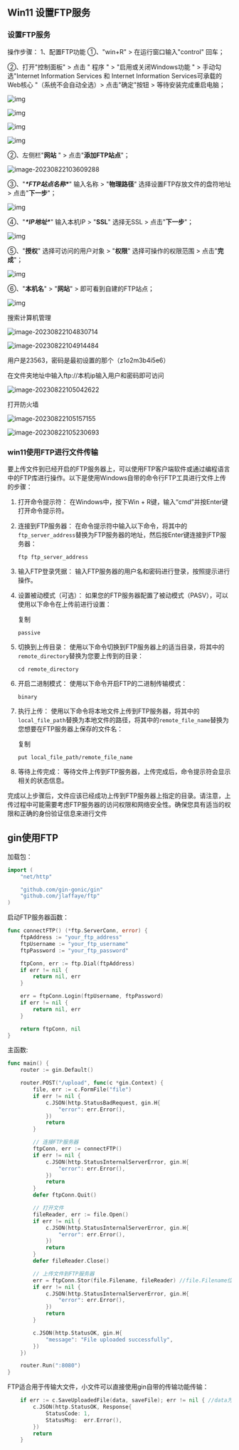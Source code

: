 ## Win11 设置FTP服务

###  设置FTP服务

操作步骤：
        1、配置FTP功能
               ①、"win+R" > 在运行窗口输入"control" 回车；

  ②、打开"控制面板" > 点击 " 程序 " > "启用或关闭Windows功能 " > 手动勾选"Internet Information Services 和 Internet Information Services可承载的Web核心 "（系统不会自动全选）> 点击"确定"按钮 > 等待安装完成重启电脑；


![img](img/fdcf43de1ef44643833bd688e8f84234.png)

![img](img/d1a2be7fe15e4cb7a7c322d88fb160a3.png)

![img](img/253c347d9ca346698526399ec644df6c.png)

![img](img/cd82d1db8cf5489bb25abdded8fe223b.png)

 ②、左侧栏"**网站** " > 点击"**添加FTP站点**"；

![image-20230822103609288](img/image-20230822103609288.png)

 ③、"***\*FTP站点名称\****" 输入名称  > "**物理路径**" 选择设置FTP存放文件的盘符地址 > 点击"**下一步**"；

![img](img/e42dab9adf5848a8a316b244260c9439.png)

④、"***\*IP地址\****" 输入本机IP  > "**SSL**" 选择无SSL > 点击"**下一步**"；

![img](img/d1133a3fb2324d7784ec491972cc5382.png)

 ⑤、"**授权**" 选择可访问的用户对象  > "**权限**" 选择可操作的权限范围 > 点击"**完成**"；

![img](img/f6ccccc6931e47f99ed5d6561fd5ac48.png)

  ⑥、"**本机名**"  > "**网站**" > 即可看到自建的FTP站点；

![img](img/1ad092183ad547179b0d5b1ad0811fac.png)

搜索计算机管理

![image-20230822104830714](img/image-20230822104830714.png)

![image-20230822104914484](img/image-20230822104914484.png)

用户是23563，密码是最初设置的那个（z1o2m3b4i5e6）

在文件夹地址中输入ftp://本机ip输入用户和密码即可访问

![image-20230822105042622](img/image-20230822105042622.png)

打开防火墙

![image-20230822105157155](img/image-20230822105157155.png)

![image-20230822105230693](img/image-20230822105230693.png)

### win11使用FTP进行文件传输

要上传文件到已经开启的FTP服务器上，可以使用FTP客户端软件或通过编程语言中的FTP库进行操作。以下是使用Windows自带的命令行FTP工具进行文件上传的步骤：

1. 打开命令提示符： 在Windows中，按下Win + R键，输入“cmd”并按Enter键打开命令提示符。

2. 连接到FTP服务器： 在命令提示符中输入以下命令，将其中的`ftp_server_address`替换为FTP服务器的地址，然后按Enter键连接到FTP服务器：

   ```
   ftp ftp_server_address
   ```

3. 输入FTP登录凭据： 输入FTP服务器的用户名和密码进行登录，按照提示进行操作。

4. 设置被动模式（可选）： 如果您的FTP服务器配置了被动模式（PASV），可以使用以下命令在上传前进行设置：

   复制

   ```
   passive
   ```

5. 切换到上传目录： 使用以下命令切换到FTP服务器上的适当目录，将其中的`remote_directory`替换为您要上传到的目录：

   ```
   cd remote_directory
   ```

6. 开启二进制模式： 使用以下命令开启FTP的二进制传输模式：

   ```
   binary
   ```

7. 执行上传： 使用以下命令将本地文件上传到FTP服务器，将其中的`local_file_path`替换为本地文件的路径，将其中的`remote_file_name`替换为您想要在FTP服务器上保存的文件名：

   复制

   ```
   put local_file_path/remote_file_name
   ```

8. 等待上传完成： 等待文件上传到FTP服务器，上传完成后，命令提示符会显示相关的状态信息。

完成以上步骤后，文件应该已经成功上传到FTP服务器上指定的目录。请注意，上传过程中可能需要考虑FTP服务器的访问权限和网络安全性。确保您具有适当的权限和正确的身份验证信息来进行文件



## gin使用FTP

加载包：

```go
import (
	"net/http"

	"github.com/gin-gonic/gin"
	"github.com/jlaffaye/ftp"
)
```

启动FTP服务器函数：

```go
func connectFTP() (*ftp.ServerConn, error) {
    ftpAddress := "your_ftp_address"
    ftpUsername := "your_ftp_username"
    ftpPassword := "your_ftp_password"

    ftpConn, err := ftp.Dial(ftpAddress)
    if err != nil {
        return nil, err
    }

    err = ftpConn.Login(ftpUsername, ftpPassword)
    if err != nil {
        return nil, err
    }

    return ftpConn, nil
}
```

主函数:

```go
func main() {
    router := gin.Default()

    router.POST("/upload", func(c *gin.Context) {
        file, err := c.FormFile("file")
        if err != nil {
            c.JSON(http.StatusBadRequest, gin.H{
                "error": err.Error(),
            })
            return
        }

        // 连接FTP服务器
        ftpConn, err := connectFTP()
        if err != nil {
            c.JSON(http.StatusInternalServerError, gin.H{
                "error": err.Error(),
            })
            return
        }
        defer ftpConn.Quit()

        // 打开文件
        fileReader, err := file.Open()
        if err != nil {
            c.JSON(http.StatusInternalServerError, gin.H{
                "error": err.Error(),
            })
            return
        }
        defer fileReader.Close()

        // 上传文件到FTP服务器
        err = ftpConn.Stor(file.Filename, fileReader) //file.Filename位置填的是文件的保存位置，fileReader 是文件的读取器（Reader），用于读取文件内容
        if err != nil {
            c.JSON(http.StatusInternalServerError, gin.H{
                "error": err.Error(),
            })
            return
        }

        c.JSON(http.StatusOK, gin.H{
            "message": "File uploaded successfully",
        })
    })

    router.Run(":8080")
}
```

FTP适合用于传输大文件，小文件可以直接使用gin自带的传输功能传输：

```go
	if err := c.SaveUploadedFile(data, saveFile); err != nil { //data为上下文传递的文件，saveFile是文件保存地址 
		c.JSON(http.StatusOK, Response{
			StatusCode: 1,
			StatusMsg:  err.Error(),
		})
		return
	}
```

